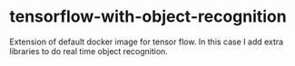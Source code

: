 # tensorflow-with-object-recognition
Extension of default docker image for tensor flow. In this case I add extra libraries to do real time object recognition.
